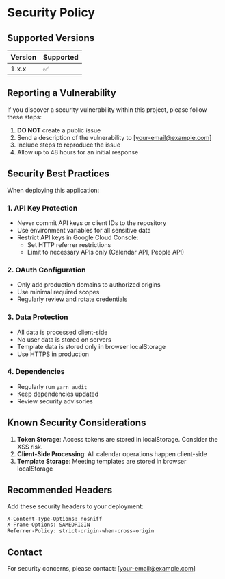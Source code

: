 # Security Policy

## Supported Versions

| Version | Supported          |
| ------- | ------------------ |
| 1.x.x   | :white_check_mark: |

## Reporting a Vulnerability

If you discover a security vulnerability within this project, please follow these steps:

1. **DO NOT** create a public issue
2. Send a description of the vulnerability to [your-email@example.com]
3. Include steps to reproduce the issue
4. Allow up to 48 hours for an initial response

## Security Best Practices

When deploying this application:

### 1. API Key Protection
- Never commit API keys or client IDs to the repository
- Use environment variables for all sensitive data
- Restrict API keys in Google Cloud Console:
  - Set HTTP referrer restrictions
  - Limit to necessary APIs only (Calendar API, People API)

### 2. OAuth Configuration
- Only add production domains to authorized origins
- Use minimal required scopes
- Regularly review and rotate credentials

### 3. Data Protection
- All data is processed client-side
- No user data is stored on servers
- Template data is stored only in browser localStorage
- Use HTTPS in production

### 4. Dependencies
- Regularly run `yarn audit`
- Keep dependencies updated
- Review security advisories

## Known Security Considerations

1. **Token Storage**: Access tokens are stored in localStorage. Consider the XSS risk.
2. **Client-Side Processing**: All calendar operations happen client-side
3. **Template Storage**: Meeting templates are stored in browser localStorage

## Recommended Headers

Add these security headers to your deployment:

```
X-Content-Type-Options: nosniff
X-Frame-Options: SAMEORIGIN
Referrer-Policy: strict-origin-when-cross-origin
```

## Contact

For security concerns, please contact: [your-email@example.com]